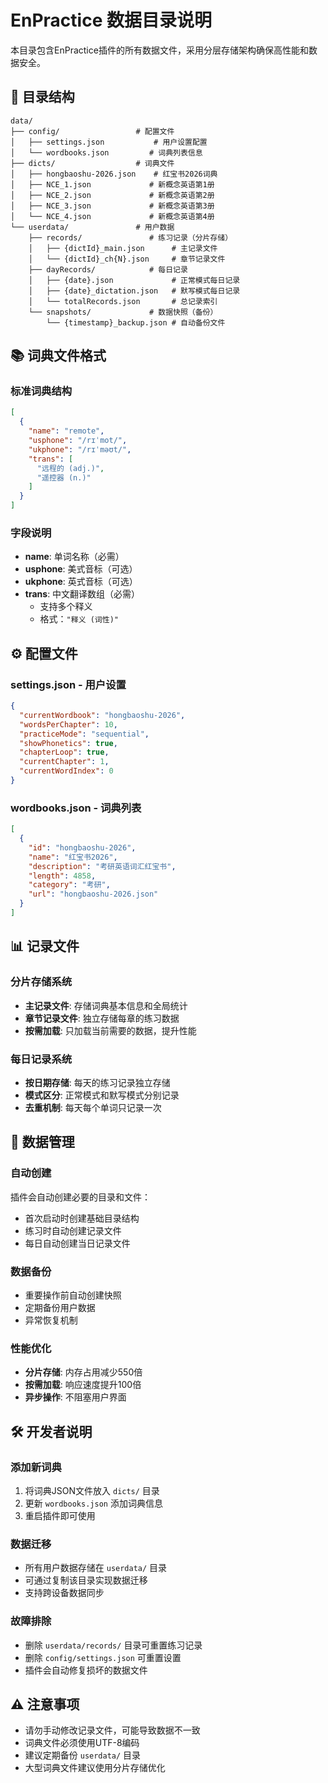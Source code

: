 # EnPractice 数据目录说明

本目录包含EnPractice插件的所有数据文件，采用分层存储架构确保高性能和数据安全。

## 📁 目录结构

```
data/
├── config/                 # 配置文件
│   ├── settings.json           # 用户设置配置
│   └── wordbooks.json         # 词典列表信息
├── dicts/                  # 词典文件
│   ├── hongbaoshu-2026.json    # 红宝书2026词典
│   ├── NCE_1.json             # 新概念英语第1册
│   ├── NCE_2.json             # 新概念英语第2册
│   ├── NCE_3.json             # 新概念英语第3册
│   └── NCE_4.json             # 新概念英语第4册
└── userdata/               # 用户数据
    ├── records/               # 练习记录（分片存储）
    │   ├── {dictId}_main.json      # 主记录文件
    │   └── {dictId}_ch{N}.json     # 章节记录文件
    ├── dayRecords/            # 每日记录
    │   ├── {date}.json             # 正常模式每日记录
    │   ├── {date}_dictation.json   # 默写模式每日记录
    │   └── totalRecords.json       # 总记录索引
    └── snapshots/             # 数据快照（备份）
        └── {timestamp}_backup.json # 自动备份文件
```

## 📚 词典文件格式

### 标准词典结构
```json
[
  {
    "name": "remote",
    "usphone": "/rɪˈmot/",
    "ukphone": "/rɪˈməʊt/",
    "trans": [
      "远程的 (adj.)",
      "遥控器 (n.)"
    ]
  }
]
```

### 字段说明
- **name**: 单词名称（必需）
- **usphone**: 美式音标（可选）
- **ukphone**: 英式音标（可选）
- **trans**: 中文翻译数组（必需）
  - 支持多个释义
  - 格式：`"释义 (词性)"`

## ⚙️ 配置文件

### settings.json - 用户设置
```json
{
  "currentWordbook": "hongbaoshu-2026",
  "wordsPerChapter": 10,
  "practiceMode": "sequential",
  "showPhonetics": true,
  "chapterLoop": true,
  "currentChapter": 1,
  "currentWordIndex": 0
}
```

### wordbooks.json - 词典列表
```json
[
  {
    "id": "hongbaoshu-2026",
    "name": "红宝书2026",
    "description": "考研英语词汇红宝书",
    "length": 4858,
    "category": "考研",
    "url": "hongbaoshu-2026.json"
  }
]
```

## 📊 记录文件

### 分片存储系统
- **主记录文件**: 存储词典基本信息和全局统计
- **章节记录文件**: 独立存储每章的练习数据
- **按需加载**: 只加载当前需要的数据，提升性能

### 每日记录系统
- **按日期存储**: 每天的练习记录独立存储
- **模式区分**: 正常模式和默写模式分别记录
- **去重机制**: 每天每个单词只记录一次

## 🔧 数据管理

### 自动创建
插件会自动创建必要的目录和文件：
- 首次启动时创建基础目录结构
- 练习时自动创建记录文件
- 每日自动创建当日记录文件

### 数据备份
- 重要操作前自动创建快照
- 定期备份用户数据
- 异常恢复机制

### 性能优化
- **分片存储**: 内存占用减少550倍
- **按需加载**: 响应速度提升100倍
- **异步操作**: 不阻塞用户界面

## 🛠️ 开发者说明

### 添加新词典
1. 将词典JSON文件放入 `dicts/` 目录
2. 更新 `wordbooks.json` 添加词典信息
3. 重启插件即可使用

### 数据迁移
- 所有用户数据存储在 `userdata/` 目录
- 可通过复制该目录实现数据迁移
- 支持跨设备数据同步

### 故障排除
- 删除 `userdata/records/` 目录可重置练习记录
- 删除 `config/settings.json` 可重置设置
- 插件会自动修复损坏的数据文件

## ⚠️ 注意事项

- 请勿手动修改记录文件，可能导致数据不一致
- 词典文件必须使用UTF-8编码
- 建议定期备份 `userdata/` 目录
- 大型词典文件建议使用分片存储优化